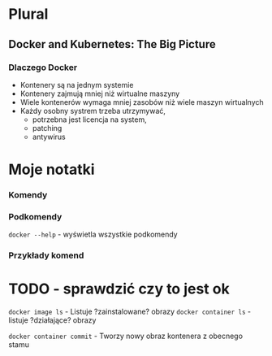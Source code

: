 # Plural 


## Docker and Kubernetes: The Big Picture 

### Dlaczego Docker 

- Kontenery są na jednym systemie
- Kontenery zajmują mniej niż wirtualne maszyny 
- Wiele kontenerów wymaga mniej zasobów niż wiele maszyn wirtualnych
- Każdy osobny systrem trzeba utrzymywać, 
    - potrzebna jest licencja na system, 
    - patching
    - antywirus 



# Moje notatki 


### Komendy 

### Podkomendy  
```docker --help``` - wyświetla wszystkie podkomendy 


### Przykłady komend 
# TODO - sprawdzić czy to jest ok 
```docker image ls``` - Listuje ?zainstalowane? obrazy
```docker container ls``` - listuje ?działające? obrazy


```docker container commit``` - Tworzy nowy obraz kontenera z obecnego stamu 